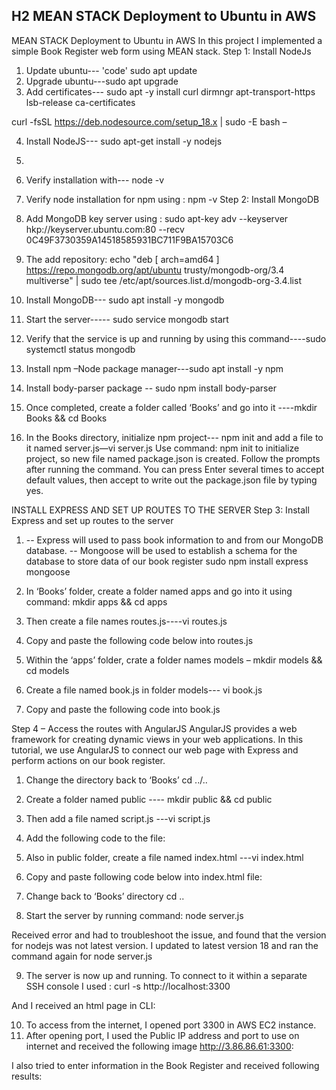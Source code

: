 ## H2 MEAN STACK Deployment to Ubuntu in AWS
MEAN STACK Deployment to Ubuntu in AWS
In this project I implemented a simple Book Register web form using MEAN stack.
Step 1: Install NodeJs
1.	Update ubuntu--- 'code' sudo apt update
2.	Upgrade ubuntu---sudo apt upgrade
3.	Add certificates--- sudo apt -y install curl dirmngr apt-transport-https lsb-release ca-certificates 

curl -fsSL https://deb.nodesource.com/setup_18.x | sudo -E bash –

 
4.	Install NodeJS--- sudo apt-get install -y nodejs 
5.	 

6.	Verify installation with--- node -v

7.	Verify node installation for npm using : npm -v
Step 2: Install MongoDB
1.	Add MongoDB key server using : sudo apt-key adv --keyserver hkp://keyserver.ubuntu.com:80 --recv 0C49F3730359A14518585931BC711F9BA15703C6
2.	The add repository: echo "deb [ arch=amd64 ] https://repo.mongodb.org/apt/ubuntu trusty/mongodb-org/3.4 multiverse" | sudo tee /etc/apt/sources.list.d/mongodb-org-3.4.list
 
3.	Install MongoDB--- sudo apt install -y mongodb
4.	Start the server----- sudo service mongodb start
5.	Verify that the service is up and running by using this command----sudo systemctl status mongodb
 
6.	Install npm –Node package manager---sudo apt install -y npm 
7.	Install body-parser package -- sudo npm install body-parser
 
8.	Once completed, create a folder called ‘Books’ and go into it ----mkdir Books && cd Books
9.	In the Books directory, initialize npm project--- npm init  and add a file to it named server.js—vi server.js  Use command: npm init to initialize project, so new file named package.json is created. Follow the prompts after running the command. You can press Enter several times to accept default values, then accept to write out the package.json file by typing yes.
 

INSTALL EXPRESS AND SET UP ROUTES TO THE SERVER
Step 3: Install Express and set up routes to the server
1. -- Express will used to pass book information to and from our MongoDB database.
-- Mongoose will be used to establish a schema for the database to store data of our book register
sudo npm install express mongoose

 
2. In ‘Books’ folder, create a folder named apps and go into it using command: mkdir apps && cd apps 
3. Then create a file names routes.js----vi routes.js
4. Copy and paste the following code below into routes.js
 
8.	Within the ‘apps’ folder, crate a folder names models – mkdir models && cd models 
9.	Create a file named book.js in folder models--- vi book.js
10.	Copy and paste the following code into book.js
 

Step 4 – Access the routes with AngularJS
AngularJS provides a web framework for creating dynamic views in your web applications. In this tutorial, we use AngularJS to connect our web page with Express and perform actions on our book register.
1.	Change the directory back to ‘Books’  cd ../..
2.	Create a folder named public ---- mkdir public && cd public
3.	Then add a file named script.js ---vi script.js
4.	Add the following code to the file:
 

5.	Also in public folder, create a file named index.html ---vi index.html
6.	Copy and paste following code below into index.html file:
  

7.	Change back to ‘Books’ directory  cd ..
8.	Start the server by running command: node server.js
 
Received error and had to troubleshoot the issue, and found that the version for nodejs was not latest version. I updated to latest version 18 and ran the command again for node server.js
 

9.	The server is now up and running. To connect to it within a separate SSH console I used : curl -s http://localhost:3300

And I received an html page in CLI:

 

10.	To access from the internet, I opened port 3300 in AWS EC2 instance.
11.	After opening port, I used the Public IP address and port to use on internet and received the following image http://3.86.86.61:3300:
 
I also tried to enter information in the Book Register and received following results:
 

